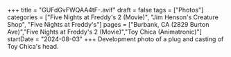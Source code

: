 +++
title = "GUFdGvFWQAA4tF-.avif"
draft = false
tags = ["Photos"]
categories = ["Five Nights at Freddy's 2 (Movie)", "Jim Henson's Creature Shop", "Five Nights at Freddy's"]
pages = ["Burbank, CA (2829 Burton Ave)","Five Nights at Freddy's 2 (Movie)","Toy Chica (Animatronic)"]
startDate = "2024-08-03"
+++
Development photo of a plug and casting of Toy Chica's head.
